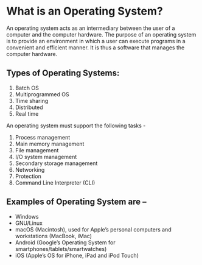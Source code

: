 # What is an Operating System? 
An operating system acts as an intermediary between the user of a computer and the computer hardware. The purpose of an operating system is to provide an environment in which a user can execute programs in a convenient and efficient manner. It is thus a software that manages the computer hardware.

## Types of Operating Systems:
1. Batch OS
2. Multiprogrammed OS
3. Time sharing
4. Distributed
5. Real time

An operating system must support the following tasks - 
1. Process management
2. Main memory management
3. File management
4. I/O system management
5. Secondary storage management
6. Networking
7. Protection
8. Command Line Interpreter (CLI)

## Examples of Operating System are –
* Windows 
* GNU/Linux
* macOS (Macintosh), used for Apple’s personal computers and workstations (MacBook, iMac)
* Android (Google’s Operating System for smartphones/tablets/smartwatches)
* iOS (Apple’s OS for iPhone, iPad and iPod Touch)